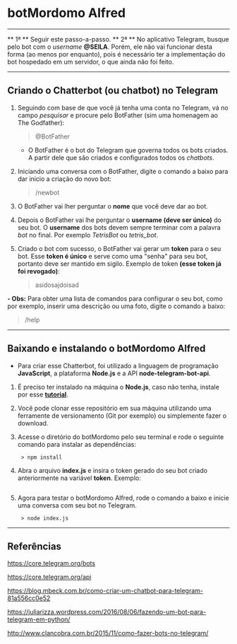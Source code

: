 botMordomo Alfred
===============================================

--------------------

** 1ª ** Seguir este passo-a-passo. 
** 2ª ** No aplicativo Telegram, busque pelo bot com o *username* **@SEILA**. Porém, ele não vai funcionar desta forma (ao menos por enquanto), pois é necessário ter a implementação do bot hospedado em um servidor, o que ainda não foi feito.

--------------------

## Criando o Chatterbot (ou chatbot) no Telegram

1. Seguindo com base de que você já tenha uma conta no Telegram, vá no campo *pesquisar* e procure pelo BotFather (sim uma homenagem ao The Godfather):
	
	> @BotFather

	- O BotFather é o bot do Telegram que governa todos os bots criados. A partir dele que são criados e configurados todos os *chatbots*.

2. Iniciando uma conversa com o BotFather, digite o comando a baixo para dar inicio a criação do novo bot:

	> /newbot

3. O BotFather vai lher perguntar o **nome** que você deve dar ao bot.

4. Depois o BotFather vai lhe perguntar o **username (deve ser único)** do seu bot. O **username** dos bots devem sempre terminar com a palavra *bot* no final. Por exemplo *TetrisBot* ou *tetris_bot*. 

5. Criado o bot com sucesso, o BotFather vai gerar um **token** para o seu bot. Esse **token é único** e serve como uma "senha" para seu bot, portanto deve ser mantido em sigilo. Exemplo de token **(esse token já foi revogado)**: 

	> asidosajdoisad

**- Obs:** Para obter uma lista de comandos para configurar o seu bot, como por exemplo, inserir uma descrição ou uma foto, digite o comando a baixo:
	
> /help

--------------------

## Baixando e instalando o botMordomo Alfred

- Para criar esse Chatterbot, foi utilizado a linguagem de programação **JavaScript**, a plataforma **Node.js** e a API **node-telegram-bot-api**.

1. É preciso ter instalado na máquina o **Node.js**, caso não tenha, instale por esse **[tutorial](https://github.com/CristianAmbrosi/tutoriais/blob/master/Instalar%20Node.js%20no%20Ubuntu.md)**.

2. Você pode clonar esse repositório em sua máquina utilizando uma ferramente de versionamento (Git por exemplo) ou simplemente fazer o download.

3. Acesse o diretório do botMordomo pelo seu terminal e rode o seguinte comando para instalar as dependências:

		> npm install

4. Abra o arquivo **index.js** e insira o token gerado do seu bot criado anteriormente na variável **token**. Exemplo: <br />
	
	![]()

5. Agora para testar o botMordomo Alfred, rode o comando a baixo e inicie uma conversa com seu bot no Telegram.

		> node index.js

--------------------

## Referências

https://core.telegram.org/bots

https://core.telegram.org/api

https://blog.mbeck.com.br/como-criar-um-chatbot-para-telegram-81a556cc0e52

https://juliarizza.wordpress.com/2016/08/06/fazendo-um-bot-para-telegram-em-python/

http://www.clancobra.com.br/2015/11/como-fazer-bots-no-telegram/
